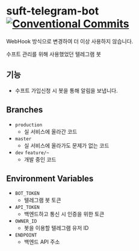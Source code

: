 # suft-telegram-bot [![Conventional Commits](https://img.shields.io/badge/Conventional%20Commits-1.0.0-yellow.svg)](https://conventionalcommits.org) 

WebHook 방식으로 변경하여 더 이상 사용하지 않습니다.

수프트 관리를 위해 사용했었던 텔레그램 봇

## 기능
- 수프트 가입신청 시 봇을 통해 알림을 보냅니다.

## Branches
- `production`
    - 실 서비스에 올라간 코드
- `master`
    - 실 서비스에 올라가도 문제가 없는 코드
- `dev` `feature/~`
    - 개발 중인 코드
    
## Environment Variables
- `BOT_TOKEN`
    - 텔레그램 봇 토큰
- `API_TOKEN`
    - 백엔드하고 통신 시 인증을 위한 토큰
- `OWNER_ID`
    - 봇을 이용할 텔레그램 유저 ID
- `ENDPOINT`
    - 백엔드 API 주소